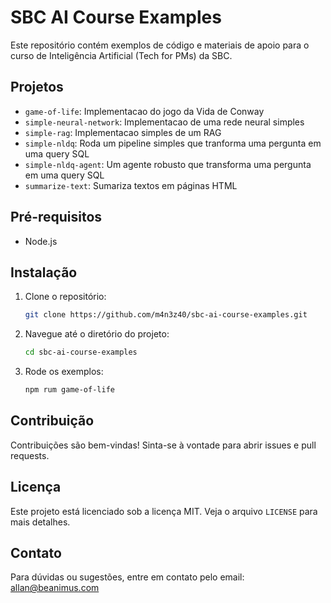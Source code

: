 # SBC AI Course Examples

Este repositório contém exemplos de código e materiais de apoio para o curso de Inteligência Artificial (Tech for PMs) da SBC.

## Projetos

- `game-of-life`: Implementacao do jogo da Vida de Conway
- `simple-neural-network`: Implementacao de uma rede neural simples
- `simple-rag`: Implementacao simples de um RAG
- `simple-nldq`: Roda um pipeline simples que tranforma uma pergunta em uma query SQL
- `simple-nldq-agent`: Um agente robusto que transforma uma pergunta em uma query SQL
- `summarize-text`: Sumariza textos em páginas HTML

## Pré-requisitos

- Node.js

## Instalação

1. Clone o repositório:
    ```sh
    git clone https://github.com/m4n3z40/sbc-ai-course-examples.git
    ```
2. Navegue até o diretório do projeto:
    ```sh
    cd sbc-ai-course-examples
    ```
3. Rode os exemplos:
    ```sh
    npm rum game-of-life
    ```

## Contribuição

Contribuições são bem-vindas! Sinta-se à vontade para abrir issues e pull requests.

## Licença

Este projeto está licenciado sob a licença MIT. Veja o arquivo `LICENSE` para mais detalhes.

## Contato

Para dúvidas ou sugestões, entre em contato pelo email: [allan@beanimus.com](mailto:allan@beanimus.com)
